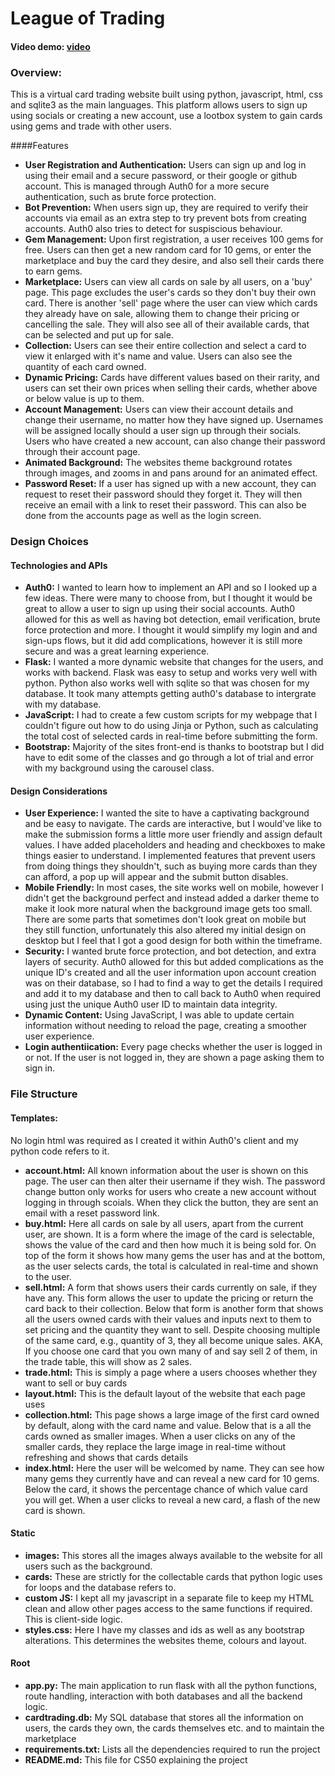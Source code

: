# League of Trading
#### Video demo: [video](https://youtu.be/dWvH2dZ4gz4)
### Overview:
This is a virtual card trading website built using python, javascript, html, css and sqlite3 as the main languages.
This platform allows users to sign up using socials or creating a new account, use a lootbox system to gain cards using gems and trade with other users.

####Features
- **User Registration and Authentication:** Users can sign up and log in using their email and a secure password, or their google or github account. This is managed through Auth0 for a more secure authentication, such as brute force protection.
- **Bot Prevention:** When users sign up, they are required to verify their accounts via email as an extra step to try prevent bots from creating accounts. Auth0 also tries to detect for suspiscious behaviour.
- **Gem Management:** Upon first registration, a user receives 100 gems for free. Users can then get a new random card for 10 gems, or enter the marketplace and buy the card they desire, and also sell their cards there to earn gems.
- **Marketplace:** Users can view all cards on sale by all users, on a 'buy' page. This page excludes the user's cards so they don't buy their own card. There is another 'sell' page where the user can view which cards they already have on sale, allowing them to change their pricing or cancelling the sale. They will also see all of their available cards, that can be selected and put up for sale.
- **Collection:** Users can see their entire collection and select a card to view it enlarged with it's name and value. Users can also see the quantity of each card owned.
- **Dynamic Pricing:** Cards have different values based on their rarity, and users can set their own prices when selling their cards, whether above or below value is up to them.
- **Account Management:** Users can view their account details and change their username, no matter how they have signed up. Usernames will be assigned locally should a user sign up through their socials.
Users who have created a new account, can also change their password through their account page.
- **Animated Background:** The websites theme background rotates through images, and zooms in and pans around for an animated effect.
- **Password Reset:** If a user has signed up with a new account, they can request to reset their password should they forget it. They will then receive an email with a link to reset their password. This can also be done from the accounts page as well as the login screen.

### Design Choices
#### Technologies and APIs
- **Auth0:** I wanted to learn how to implement an API and so I looked up a few ideas. There were many to choose from, but I thought it would be great to allow a user to sign up using their social accounts. Auth0 allowed for this as well as having bot detection, email verification, brute force protection and more. I thought it would simplify my login and and sign-ups flows, but it did add complications, however it is still more secure and was a great learning experience.
- **Flask:** I wanted a more dynamic website that changes for the users, and works with backend. Flask was easy to setup and works very well with python. Python also works well with sqlite so that was chosen for my database. It took many attempts getting auth0's database to intergrate with my database.
- **JavaScript:** I had to create a few custom scripts for my webpage that I couldn't figure out how to do using Jinja or Python, such as calculating the total cost of selected cards in real-time before submitting the form.
- **Bootstrap:** Majority of the sites front-end is thanks to bootstrap but I did have to edit some of the classes and go through a lot of trial and error with my background using the carousel class.

#### Design Considerations
- **User Experience:** I wanted the site to have a captivating background and be easy to navigate. The cards are interactive, but I would've like to make the submission forms a little more user friendly and assign default values. I have added placeholders and heading and checkboxes to make things easier to understand. I implemented features that prevent users from doing things they shouldn't, such as buying more cards than they can afford, a pop up will appear and the submit button disables.
- **Mobile Friendly:** In most cases, the site works well on mobile, however I didn't get the background perfect and instead added a darker theme to make it look more natural when the background image gets too small. There are some parts that sometimes don't look great on mobile but they still function, unfortunately this also altered my initial design on desktop but I feel that I got a good design for both within the timeframe.
- **Security:** I wanted brute force protection, and bot detection, and extra layers of security. Auth0 allowed for this but added complications as the unique ID's created and all the user information upon account creation was on their database, so I had to find a way to get the details I required and add it to my database and then to call back to Auth0 when required using just the unique Auth0 user ID to maintain data integrity.
- **Dynamic Content:** Using JavaScript, I was able to update certain information without needing to reload the page, creating a smoother user experience.
- **Login authentiication:** Every page checks whether the user is logged in or not. If the user is not logged in, they are shown a page asking them to sign in.

### File Structure
#### Templates:
No login html was required as I created it within Auth0's client and my python code refers to it.
- **account.html:** All known information about the user is shown on this page.
The user can then alter their username if they wish.
The password change button only works for users who create a new account without logging in through scoials. When they click the button, they are sent an email with a reset password link.
- **buy.html:** Here all cards on sale by all users, apart from the current user, are shown. It is a form where the image of the card is selectable, shows the value of the card and then how much it is being sold for. On top of the form it shows how many gems the user has and at the bottom, as the user selects cards, the total is calculated in real-time and shown to the user.
- **sell.html:** A form that shows users their cards currently on sale, if they have any. This form allows the user to update the pricing or return the card back to their collection.
 Below that form is another form that shows all the users owned cards with their values and inputs next to them to set pricing and the quantity they want to sell. Despite choosing multiple of the same card, e.g., quantity of 3, they all become unique sales. AKA, If you choose one card that you own many of and say sell 2 of them, in the trade table, this will show as 2 sales.
- **trade.html:** This is simply a page where a users chooses whether they want to sell or buy cards
- **layout.html:** This is the default layout of the website that each page uses
- **collection.html:** This page shows a large image of the first card owned by default, along with the card name and value. Below that is a all the cards owned as smaller images. When a user clicks on any of the smaller cards, they replace the large image in real-time without refreshing and shows that cards details
- **index.html:** Here the user will be welcomed by name.
They can see how many gems they currently have and can reveal a new card for 10 gems. Below the card, it shows the percentage chance of which value card you will get. When a user clicks to reveal a new card, a flash of the new card is shown.

#### Static
- **images:** This stores all the images always available to the website for all users such as the background.
- **cards:** These are strictly for the collectable cards that python logic uses for loops and the database refers to.
- **custom JS:** I kept all my javascript in a separate file to keep my HTML clean and allow other pages access to the same functions if required. This is client-side logic.
- **styles.css:** Here I have my classes and ids as well as any bootstrap alterations. This determines the websites theme, colours and layout.

#### Root
- **app.py:** The main application to run flask with all the python functions, route handling, interaction with both databases and all the backend logic.
- **cardtrading.db:** My SQL database that stores all the information on users, the cards they own, the cards themselves etc. and to maintain the marketplace
- **requirements.txt:** Lists all the dependencies required to run the project
- **README.md:** This file for CS50 explaining the project
